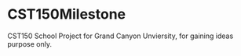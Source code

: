 # CST150Milestone
CST150 School Project for Grand Canyon Unviersity, for gaining ideas purpose only.
